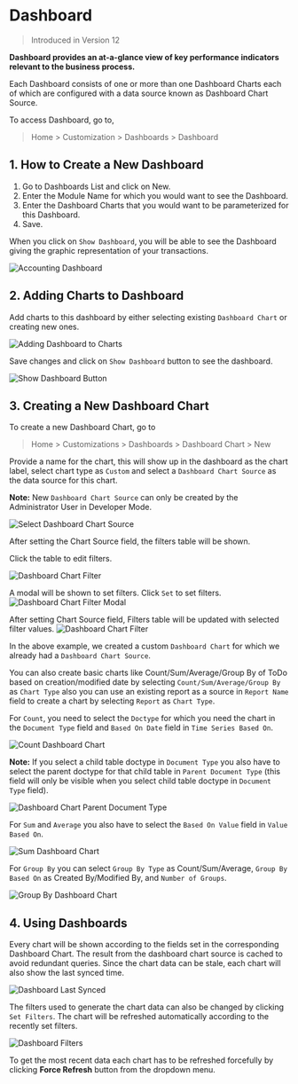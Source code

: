 
# Dashboard



> 
> Introduced in Version 12
> 
> 
> 


**Dashboard provides an at-a-glance view of key performance indicators relevant to the business process.**


Each Dashboard consists of one or more than one Dashboard Charts each of which are configured with a data source known as Dashboard Chart Source.


To access Dashboard, go to,



> 
> Home > Customization > Dashboards > Dashboard
> 
> 
> 


## 1. How to Create a New Dashboard


1. Go to Dashboards List and click on New.
2. Enter the Module Name for which you would want to see the Dashboard.
3. Enter the Dashboard Charts that you would want to be parameterized for this Dashboard.
4. Save.


When you click on `Show Dashboard`, you will be able to see the Dashboard giving the graphic representation of your transactions.


![Accounting Dashboard](/files/dashboard.png)


## 2. Adding Charts to Dashboard


Add charts to this dashboard by either selecting existing `Dashboard Chart` or creating new ones.


![Adding Dashboard to Charts](/files/dashboard-add-charts.png)


Save changes and click on `Show Dashboard` button to see the dashboard.


![Show Dashboard Button](/files/dashboard-show-dashboard-button.png)


## 3. Creating a New Dashboard Chart


To create a new Dashboard Chart, go to



> 
> Home > Customizations > Dashboards > Dashboard Chart > New
> 
> 
> 


Provide a name for the chart, this will show up in the dashboard as the chart label, select chart type as `Custom` and select a `Dashboard Chart Source` as the data source for this chart.


**Note:** New `Dashboard Chart Source` can only be created by the Administrator User in Developer Mode.


![Select Dashboard Chart Source](/files/dashboard-chart-from-source.png)


After setting the Chart Source field, the filters table will be shown.


Click the table to edit filters.


![Dashboard Chart Filter](/files/dashboard-chart-filter.png)


A modal will be shown to set filters. Click `Set` to set filters.
![Dashboard Chart Filter Modal](/files/dashboard-chart-filter-modal.png)


After setting Chart Source field, Filters table will be updated with selected filter values.
![Dashboard Chart Filter](/files/dashboard-chart-filter-updated.png)


In the above example, we created a custom `Dashboard Chart` for which we already had a `Dashboard Chart Source`. 


You can also create basic charts like Count/Sum/Average/Group By of ToDo based on creation/modified date by selecting `Count/Sum/Average/Group By` as `Chart Type` also you can use an existing report as a source in `Report Name` field to create a chart by selecting `Report` as `Chart Type`.


For `Count`, you need to select the `Doctype` for which you need the chart in the `Document Type` field and `Based On Date` field in `Time Series Based On`.


![Count Dashboard Chart](/files/dashboard-chart-count.png)


**Note:** If you select a child table doctype in `Document Type` you also have to select the parent doctype for that child table in `Parent Document Type` (this field will only be visible when you select child table doctype in `Document Type` field).


![Dashboard Chart Parent Document Type](/files/dashboard-chart-parent-document-type.png)


For `Sum` and `Average` you also have to select the `Based On Value` field in `Value Based On`.


![Sum Dashboard Chart](/files/dashboard-chart-sum.png)


For `Group By` you can select `Group By Type` as Count/Sum/Average, `Group By Based On` as Created By/Modified By, and `Number of Groups`.


![Group By Dashboard Chart](/files/dashboard-chart-group-by.png)


## 4. Using Dashboards


Every chart will be shown according to the fields set in the corresponding Dashboard Chart. The result from the dashboard chart source is cached to avoid redundant queries. Since the chart data can be stale, each chart will also show the last synced time.


![Dashboard Last Synced](/files/dashboard-last-synced.png)


The filters used to generate the chart data can also be changed by clicking `Set Filters`. The chart will be refreshed automatically according to the recently set filters.


![Dashboard Filters](/files/dashboard-filters.png)


To get the most recent data each chart has to be refreshed forcefully by clicking **Force Refresh** button from the dropdown menu.


